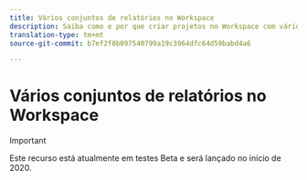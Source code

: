 ```yaml
---
title: Vários conjuntos de relatórios no Workspace
description: Saiba como e por que criar projetos no Workspace com vários conjuntos de relatórios
translation-type: tm+mt
source-git-commit: b7ef2f8b097540799a19c3964dfc64d59babd4a6

---
```



# Vários conjuntos de relatórios no Workspace

>[!IMPORTANT]
>Este recurso está atualmente em testes Beta e será lançado no início de 2020.

